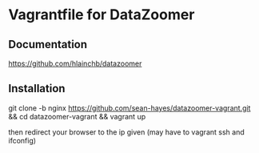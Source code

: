 # Vagrantfile for DataZoomer

## Documentation

https://github.com/hlainchb/datazoomer

## Installation

git clone -b nginx https://github.com/sean-hayes/datazoomer-vagrant.git && cd datazoomer-vagrant && vagrant up

then redirect your browser to the ip given (may have to vagrant ssh and ifconfig)
